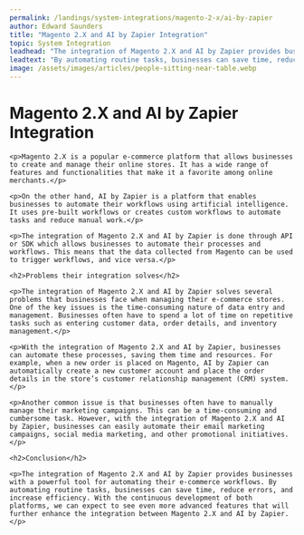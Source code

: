 ```yaml
---
permalink: /landings/system-integrations/magento-2-x/ai-by-zapier
author: Edward Saunders
title: "Magento 2.X and AI by Zapier Integration"
topic: System Integration
leadhead: "The integration of Magento 2.X and AI by Zapier provides businesses with a powerful tool for automating their e-commerce workflows"
leadtext: "By automating routine tasks, businesses can save time, reduce errors, and increase efficiency. With the continuous development of both platforms, we can expect to see even more advanced features that will further enhance the integration between Magento 2.X and AI by Zapier."
image: /assets/images/articles/people-sitting-near-table.webp
---
```

<div class="arttext">
	<h1>Magento 2.X and AI by Zapier Integration</h1>

	<p>Magento 2.X is a popular e-commerce platform that allows businesses to create and manage their online stores. It has a wide range of features and functionalities that make it a favorite among online merchants.</p>

	<p>On the other hand, AI by Zapier is a platform that enables businesses to automate their workflows using artificial intelligence. It uses pre-built workflows or creates custom workflows to automate tasks and reduce manual work.</p>

	<p>The integration of Magento 2.X and AI by Zapier is done through API or SDK which allows businesses to automate their processes and workflows. This means that the data collected from Magento can be used to trigger workflows, and vice versa.</p>

	<h2>Problems their integration solves</h2>

	<p>The integration of Magento 2.X and AI by Zapier solves several problems that businesses face when managing their e-commerce stores. One of the key issues is the time-consuming nature of data entry and management. Businesses often have to spend a lot of time on repetitive tasks such as entering customer data, order details, and inventory management.</p>

	<p>With the integration of Magento 2.X and AI by Zapier, businesses can automate these processes, saving them time and resources. For example, when a new order is placed on Magento, AI by Zapier can automatically create a new customer account and place the order details in the store’s customer relationship management (CRM) system.</p>

	<p>Another common issue is that businesses often have to manually manage their marketing campaigns. This can be a time-consuming and cumbersome task. However, with the integration of Magento 2.X and AI by Zapier, businesses can easily automate their email marketing campaigns, social media marketing, and other promotional initiatives.</p>

	<h2>Conclusion</h2>

	<p>The integration of Magento 2.X and AI by Zapier provides businesses with a powerful tool for automating their e-commerce workflows. By automating routine tasks, businesses can save time, reduce errors, and increase efficiency. With the continuous development of both platforms, we can expect to see even more advanced features that will further enhance the integration between Magento 2.X and AI by Zapier.</p>

</div>